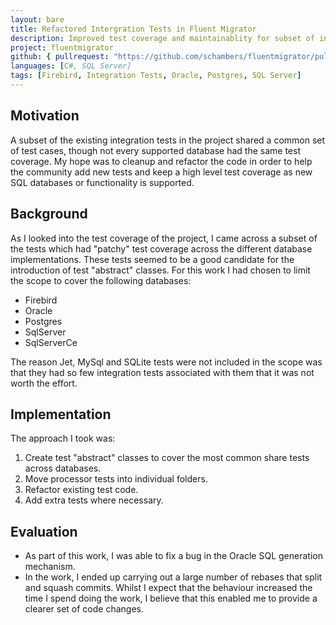 ```yaml
---
layout: bare
title: Refactored Intergration Tests in Fluent Migrator
description: Improved test coverage and maintainablity for subset of integration tests.
project: fluentmigrator
github: { pullrequest: "https://github.com/schambers/fluentmigrator/pull/406", caption: "Pull Request 406: Refactor Processor Integration Tests" }
languages: [C#, SQL Server]
tags: [Firebird, Integration Tests, Oracle, Postgres, SQL Server]
---
```


## Motivation

A subset of the existing integration tests in the project shared a common set of test cases, though not every supported database had the same test coverage.  My hope was to cleanup and refactor the code in order to help the community add new tests and keep a high level test coverage as new SQL databases or functionality is supported.


## Background

As I looked into the test coverage of the project, I came across a subset of the tests which had "patchy" test coverage across the different database implementations.  These tests seemed to be a good candidate for the introduction of test "abstract" classes.  For this work I had chosen to limit the scope to cover the following databases:

* Firebird
* Oracle
* Postgres
* SqlServer
* SqlServerCe

The reason Jet, MySql and SQLite tests were not included in the scope was that they had so few integration tests associated with them that it was not worth the effort.


## Implementation

The approach I took was:

1. Create test "abstract" classes to cover the most common share tests across databases.
1. Move processor tests into individual folders.
1. Refactor existing test code.
1. Add extra tests where necessary.

## Evaluation

* As part of this work, I was able to fix a bug in the Oracle SQL generation mechanism.
* In the work, I ended up carrying out a large number of rebases that split and squash commits. Whilst I expect that the behaviour increased the time I spend doing the work, I believe that this enabled me to provide a clearer set of code changes.
